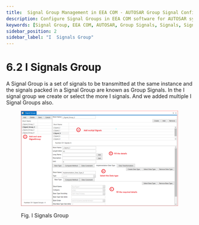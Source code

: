 ```yaml
---
title:  Signal Group Management in EEA COM - AUTOSAR Group Signal Configuration
description: Configure Signal Groups in EEA COM software for AUTOSAR systems. Group multiple I Signals to be transmitted simultaneously, ensuring efficient data transmission. Learn how to create, select, and manage ISignalGroups for streamlined communication within ECU networks. Enhance system performance by effectively organizing related signals in groups.
keywords: [Signal Group, EEA COM, AUTOSAR, Group Signals, Signals, Signal Management]
sidebar_position: 2
sidebar_label: "I  Signals Group"
---
```


# 6.2 I Signals Group

A Signal Group is a set of signals to be transmitted at the same instance and the signals packed in a Signal Group are known as Group Signals. In the I signal group we create or select the more I signals. And we added multiple I Signal Groups also.

<div class="text--center">

<figure>

![Signals Group](../assets/image9.webp "- Signals Group")
<figcaption>Fig. I Signals Group</figcaption>
</figure>
</div>


